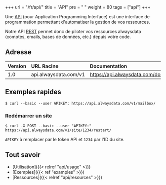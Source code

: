 +++
url = "/fr/api/"
title = "API"
pre = "<i class='fas fa-fw fa-plug'></i> "
weight = 80
tags = ["api"]
+++

Une [API](https://fr.wikipedia.org/wiki/Interface_de_programmation) (pour Application
Programming Interface) est une interface de programmation permettant d'automatiser
la gestion de vos ressources.

Notre API [REST](https://fr.wikipedia.org/wiki/Representational_State_Transfer)
permet donc de piloter vos ressources alwaysdata (comptes, emails, bases de données,
etc.) depuis votre code.

## Adresse

| Version | URL Racine             | Documentation                   |
|:--------|:-----------------------|:--------------------------------|
| 1.0     | api.alwaysdata.com/v1 | https://api.alwaysdata.com/doc/ |

## Exemples rapides

```
$ curl --basic --user APIKEY: https://api.alwaysdata.com/v1/mailbox/
```


### Redémarrer un site

```
$ curl -X POST --basic --user "APIKEY:" https://api.alwaysdata.com/v1/site/1234/restart/
```

`APIKEY` à remplacer par le token API et `1234` par l'ID du site.

## Tout savoir

- [Utilisation]({{< relref "api/usage" >}})
- [Exemples]({{< ref "examples" >}})
- [Ressources]({{< relref "api/resources" >}})
